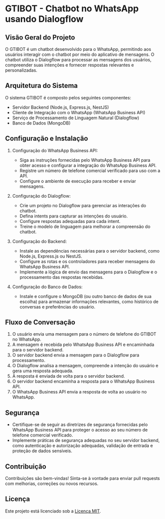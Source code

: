 # GTIBOT - Chatbot no WhatsApp usando Dialogflow

## Visão Geral do Projeto
O GTIBOT é um chatbot desenvolvido para o WhatsApp, permitindo aos usuários interagir com o chatbot por meio do aplicativo de mensagens. O chatbot utiliza o Dialogflow para processar as mensagens dos usuários, compreender suas intenções e fornecer respostas relevantes e personalizadas.

## Arquitetura do Sistema
O sistema GTIBOT é composto pelos seguintes componentes:
- Servidor Backend (Node.js, Express.js, NestJS)
- Cliente de Integração com o WhatsApp (WhatsApp Business API)
- Serviço de Processamento de Linguagem Natural (Dialogflow)
- Banco de Dados (MongoDB)

## Configuração e Instalação
1. Configuração do WhatsApp Business API:
   - Siga as instruções fornecidas pelo WhatsApp Business API para obter acesso e configurar a integração do WhatsApp Business API.
   - Registre um número de telefone comercial verificado para uso com a API.
   - Configure o ambiente de execução para receber e enviar mensagens.

2. Configuração do Dialogflow:
   - Crie um projeto no Dialogflow para gerenciar as interações do chatbot.
   - Defina intents para capturar as intenções do usuário.
   - Configure respostas adequadas para cada intent.
   - Treine o modelo de linguagem para melhorar a compreensão do chatbot.

3. Configuração do Backend:
   - Instale as dependências necessárias para o servidor backend, como Node.js, Express.js ou NestJS.
   - Configure as rotas e os controladores para receber mensagens do WhatsApp Business API.
   - Implemente a lógica de envio das mensagens para o Dialogflow e o processamento das respostas recebidas.

4. Configuração do Banco de Dados:
   - Instale e configure o MongoDB (ou outro banco de dados de sua escolha) para armazenar informações relevantes, como histórico de conversas e preferências do usuário.

## Fluxo de Conversação
1. O usuário envia uma mensagem para o número de telefone do GTIBOT no WhatsApp.
2. A mensagem é recebida pelo WhatsApp Business API e encaminhada para o servidor backend.
3. O servidor backend envia a mensagem para o Dialogflow para processamento.
4. O Dialogflow analisa a mensagem, compreende a intenção do usuário e gera uma resposta adequada.
5. A resposta é enviada de volta para o servidor backend.
6. O servidor backend encaminha a resposta para o WhatsApp Business API.
7. O WhatsApp Business API envia a resposta de volta ao usuário no WhatsApp.

## Segurança
- Certifique-se de seguir as diretrizes de segurança fornecidas pelo WhatsApp Business API para proteger o acesso ao seu número de telefone comercial verificado.
- Implemente práticas de segurança adequadas no seu servidor backend, como autenticação e autorização adequadas, validação de entrada e proteção de dados sensíveis.

## Contribuição
Contribuições são bem-vindas! Sinta-se à vontade para enviar pull requests com melhorias, correções ou novos recursos.

## Licença
Este projeto está licenciado sob a [Licença MIT](LICENSE).
